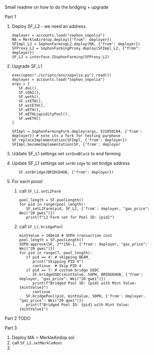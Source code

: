 Small readme on how to do the bridging + upgrade


Part 1
1) Deploy SF_L2 - we need an address.
      ```
      deployer = accounts.load("sophon_sepolia")
      MA = MerkleAirdrop.deploy({"from": deployer})
      SFImpl_L2 = SophonFarmingL2.deploy(MA, {'from': deployer})
      SFProxy_L2 = SophonFarmingProxy.deploy(SFImpl_L2, {"from": deployer})
      SF_L2 = interface.ISophonFarming(SFProxy_L2)
      ```
2) Upgrade SF_L1
      ```
      exec(open("./scripts/env/sepolia.py").read())
      deployer = accounts.load("sophon_sepolia")
      args = [
         SF.dai(),
         SF.sDAI(),
         SF.weth(),
         SF.stETH(),
         SF.wstETH(),
         SF.eETH(),
         SF.eETHLiquidityPool(),
         SF.weETH()
      ]

      SFImpl = SophonFarmingFork.deploy(args, 531050104, {'from': deployer}) # note its a fork for testing purphose
      SF.replaceImplementation(SFImpl, {'from': deployer})
      SFImpl.becomeImplementation(SF, {'from': deployer
      ```

3) Uddate SF_L1 settings set `setEndBlock` to end farming
4) Update SF_L1 settings set `setBridge` to set bridge address
   ```
      SF.setBridge(BRIDGEHUB, {"from": deployer})
   ```
5) For each poool
   1) call `SF_L1.setL2Farm`
      ```
      pool_length = SF.poolLength()
      for pid in range(pool_length):
         SF.setL2Farm(pid, SF_L2, {'from': deployer, "gas_price": Wei("20 gwei")})
         print(f"L2 Farm set for Pool ID: {pid}")

      ```
   2) call `SF_L1.bridgePool` 
      ```
      mintValue = 100e18 # SOPH transaction cost
      pool_length = SF.poolLength()
      SOPH.approve(SF, 2**256-1, {'from': deployer, "gas_price": Wei("20 gwei")})
      for pid in range(7, pool_length):
         if pid == 4: # skipping BEAM_
            print("Skipping PID 4")
            continue  # Skip PID 4
         if pid == 7: # custom bridge USDC
            SF.bridgeUSDC(mintValue, SOPH, BRIDGEHUB, {'from': deployer, "gas_price": Wei("20 gwei")})
            print(f"Bridged Pool ID: {pid} with Mint Value: {mintValue}")
            continue
         SF.bridgePool(pid, mintValue, SOPH, {'from': deployer, "gas_price": Wei("20 gwei")})
         print(f"Bridged Pool ID: {pid} with Mint Value: {mintValue}")

      ```

Part 2
   TODO

Part 3
1) Deploy MA = MerkleAirdop.sol
2) call `SF_L2.setMerkleRoot`
3) 